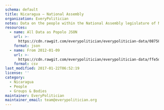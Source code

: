 ```yaml
---
schema: default
title: Nicaragua — National Assembly
organization: EveryPolitician
notes: Data on the people within the National Assembly legislature of Nicaragua.
resources:
  - name: All Data as Popolo JSON
    url: >-
      https://cdn.rawgit.com/everypolitician/everypolitician-data/087588fe646c7acc0897b11f67511ebf660ddd73/data/Nicaragua/Asamblea/ep-popolo-v1.0.json
    format: json
  - name: From 2012-01-09
    url: >-
      https://cdn.rawgit.com/everypolitician/everypolitician-data/ffe5d82b98642ff3d08119573480163fd9404078/data/Nicaragua/Asamblea/term-2012.csv
    format: csv
last_modified: 2017-01-22T06:52:19
license: ''
category:
  - Nicaragua
  - People
  - Groups & Bodies
maintainer: EveryPolitician
maintainer_email: team@everypolitician.org
---
```

